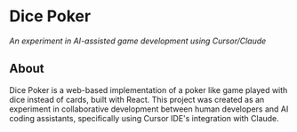 # Dice Poker
*An experiment in AI-assisted game development using Cursor/Claude*

## About
Dice Poker is a web-based implementation of a poker like game played with dice instead of cards, built with React. This project was created as an experiment in collaborative development between human developers and AI coding assistants, specifically using Cursor IDE's integration with Claude.

